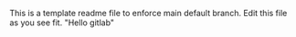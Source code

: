 This is a template readme file to enforce main default branch. Edit this file as you see fit.
"Hello gitlab"